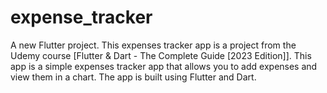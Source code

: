 # expense_tracker

A new Flutter project. This expenses tracker app is a project from the Udemy course [Flutter & Dart - The Complete Guide [2023 Edition]]. This app is a simple expenses tracker app that allows you to add expenses and view them in a chart. The app is built using Flutter and Dart. 



